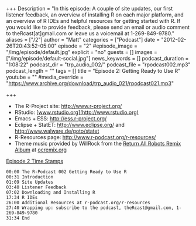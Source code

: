 +++
Description = "In this episode: A couple of site updates, our first listener feedback, an overview of installing R on each major platform, and an overview of R IDEs and helpful resources for getting started with R. If you would like to provide feedback, please send an email or audio comment to theRcast[at]gmail.com or leave us a voicemail at 1-269-849-9780."
aliases = ["/2"]
author = "Matt"
categories = ["Podcast"]
date = "2012-02-26T20:43:52-05:00"
episode = "2"
#episode_image = "/img/episode/default.jpg"
explicit = "no"
guests = []
images = ["/img/episode/default-social.jpg"]
news_keywords = []
podcast_duration = "1:08:22"
podcast_dir = "trp_audio_002/"
podcast_file = "rpodcast002.mp3"
podcast_length = ""
tags = []
title = "Episode 2: Getting Ready to Use R"
youtube = ""
#media_override = "https://www.archive.org/download/trp_audio_021/rpodcast021.mp3"

+++

-   The R-Project site: <http://www.r-project.org/>
-   RStudio: [www.rstudio.org](http://www.rstudio.org)
-   Emacs + ESS: <http://ess.r-project.org/>
-   Eclipse + StatET: <http://www.eclipse.org/> and
    <http://www.walware.de/goto/statet>
-   R-Resources page: <http://www.r-podcast.org/r-resources/>
-   Theme music provided by WillRock from the [Return All Robots Remix
    Album](http://ocremix.org/events/returnallrobots/) at
    [ocremix.org](http://ocremix.org/)

<span style="text-decoration: underline;">Episode 2 Time Stamps</span>

    00:00 The R-Podcast 002 Getting Ready to Use R
    00:31 Introduction
    01:09 Site Updates
    03:40 Listener Feedback
    07:02 Downloading and Installing R
    17:34 R IDEs
    26:00 Additional Resources at r-podcast.org/r-resources
    27:40 Wrapping up: subscribe to the podcast, theRcast@gmail.com, 1-269-849-9780
    31:34 End